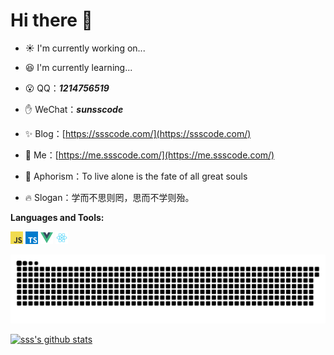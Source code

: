 # Hi there :clap:

- :sunny: I'm currently working on...

- :laughing: I'm currently learning...

- :open_mouth: QQ：***1214756519***

- :raised_hand: WeChat：***sunsscode***

- :sparkles: Blog：[https://ssscode.com/](https://ssscode.com/)

- :running: Me：[https://me.ssscode.com/](https://me.ssscode.com/)

- :telescope: Aphorism：To live alone is the fate of all great souls

- :fire: Slogan：学而不思则罔，思而不学则殆。

**Languages and Tools:**  

<code><img height="20" src="https://raw.githubusercontent.com/github/explore/80688e429a7d4ef2fca1e82350fe8e3517d3494d/topics/javascript/javascript.png"></code>
<code><img height="20" src="https://raw.githubusercontent.com/github/explore/80688e429a7d4ef2fca1e82350fe8e3517d3494d/topics/typescript/typescript.png"></code>
<code><img height="20" src="https://raw.githubusercontent.com/github/explore/80688e429a7d4ef2fca1e82350fe8e3517d3494d/topics/vue/vue.png"></code>
<code><img height="20" src="https://raw.githubusercontent.com/github/explore/80688e429a7d4ef2fca1e82350fe8e3517d3494d/topics/react/react.png"></code>

![github contribution grid snake animation](https://github.com/JS-banana/JS-banana/blob/output/github-contribution-grid-snake.svg)

[![sss's github stats](https://github-readme-stats.vercel.app/api?username=JS-banana&show_icons=true&theme=synthwave)](https://github.com/anuraghazra/github-readme-stats)